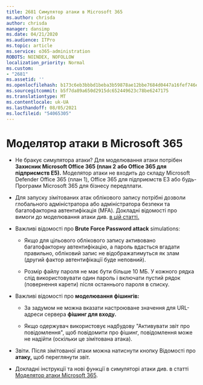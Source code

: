 ```yaml
---
title: 2681 Симулятор атаки в Microsoft 365
ms.author: chrisda
author: chrisda
manager: dansimp
ms.date: 04/21/2020
ms.audience: ITPro
ms.topic: article
ms.service: o365-administration
ROBOTS: NOINDEX, NOFOLLOW
localization_priority: Normal
ms.custom:
- "2681"
ms.assetid: ''
ms.openlocfilehash: b173c6eb3bbbd1beba3b59878ae12bbe7684d0447a16fef746e5b97b82349e53
ms.sourcegitcommit: b5f7da89a650d2915dc652449623c78be6247175
ms.translationtype: MT
ms.contentlocale: uk-UA
ms.lasthandoff: 08/05/2021
ms.locfileid: "54065305"
---
```

# <a name="attack-simulator-in-microsoft-365"></a>Моделятор атаки в Microsoft 365

- Не бракує симулятора атаки? Для моделювання атаки потрібен **Захисник Microsoft Office 365 (план 2** **або Office 365 для підприємств E5).** Моделятор  атаки не входить до складу Microsoft Defender Office 365 (план 1), Office 365 для підприємств E3 або будь-Програми Microsoft 365 для бізнесу передплати.

- Для запуску зімітованих атак облікового запису потрібні дозволи глобального адміністратора або адміністратора безпеки та багатофакторна автентифікація (MFA). Докладні відомості про вимоги до моделювання атаки див. [в цій статті.](/microsoft-365/security/office-365-security/attack-simulator)

- Важливі відомості про **Brute Force Password attack** simulations:

  - Якщо для цільового облікового запису активовано багатофакторну автентифікацію, а пароль вдасться вгадати правильно, обліковий запис не відображатимуться як злам (другий фактор автентифікації буде неповний).

  - Розмір файлу пароля не має бути більше 10 МБ. У кожного рядка слід використовувати один пароль і включати пустий рядок (повернення карети) після останнього пароля в списку.

- Важливі відомості про **моделювання фішингів:**

  - За задумом не можна вказати настроюване значення для URL-адреси сервера **фішинг для входу.**

  - Якщо одержувач використовує [](/microsoft-365/security/office-365-security/enable-the-report-message-add-in) надбудову "Активувати звіт про повідомлення", щоб повідомити про фішинг, повідомлення може не надійти (оскільки це зімітована атака).

- Звіти. Після зімітованої атаки можна натиснути кнопку Відомості про **атаку,** щоб переглянути звіт.

- Докладні інструкції та нові функції в симуляторі атаки див. в статті [Моделятор атаки Microsoft 365](/microsoft-365/security/office-365-security/attack-simulator).
